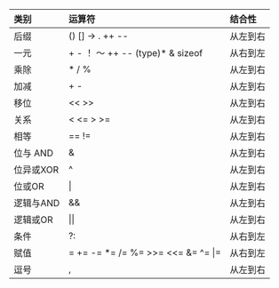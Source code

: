 
|类别|运算符|结合性|
|:-----|:--------|:-------|
|后缀|() [] -> . ++ --|从左到右|
|一元|+ - ！ ～ ++ -- (type)\* & sizeof|从右到左|
|乘除|\* / %|从左到右|
|加减|+ -|从左到右|
|移位|<< >>|从左到右|
|关系|< <= > >=|从左到右|
|相等|== !=|从左到右|
|位与 AND| &|从左到右|
|位异或XOR|^|从左到右|
|位或OR| &#124; |从左到右|
|逻辑与AND|&&|从左到右|
|逻辑或OR|&#124;&#124;|从左到右|
|条件|?:|从右到左|
|赋值|= += -= \*= /= %= >>= <<= &= ^= &#124;=|从右到左|
|逗号|,|从左到右|

